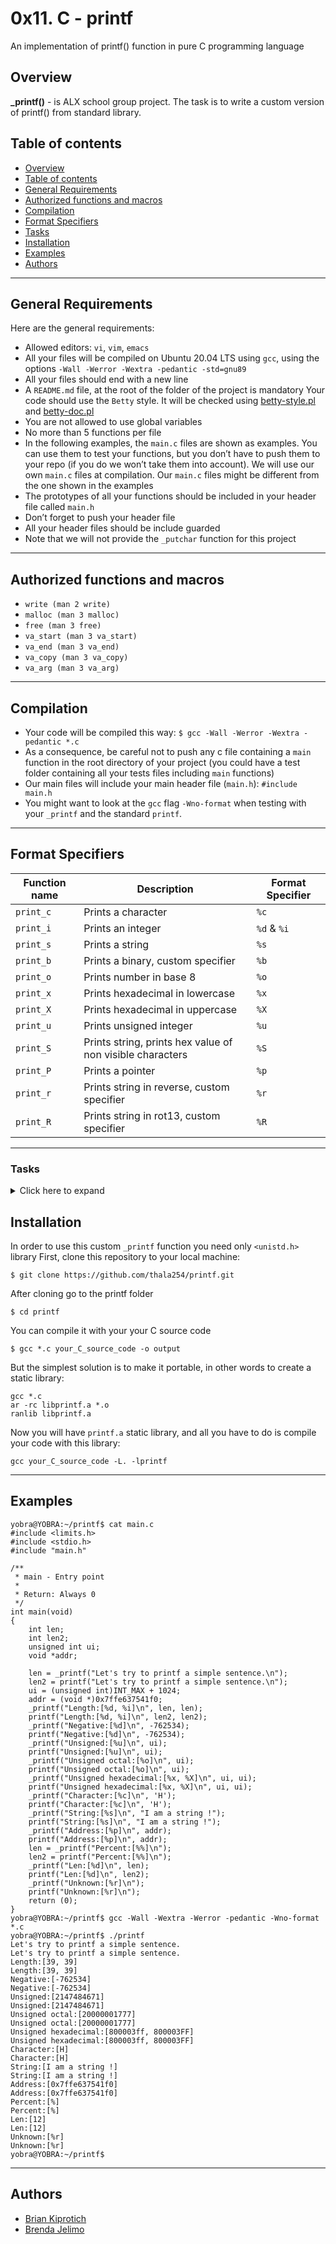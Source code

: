 # 0x11. C - printf

An implementation of printf() function in pure C programming language

## Overview

**\_printf()** - is ALX school group project. The task is to write a custom version of printf() from standard library.

## Table of contents

<!--ts-->

- [Overview](#overview)
- [Table of contents](#table-of-contents)
- [General Requirements](#general-requirements)
- [Authorized functions and macros](#authorized-functions-and-macros)
- [Compilation](#compilation)
- [Format Specifiers](#format-specifiers)
- [Tasks](#tasks)
- [Installation](#installation)
- [Examples](#examples)
- [Authors](#authors)
<!--te-->

---

## General Requirements

Here are the general requirements:

- Allowed editors: `vi`, `vim`, `emacs`
- All your files will be compiled on Ubuntu 20.04 LTS using `gcc`, using the options `-Wall -Werror -Wextra -pedantic -std=gnu89`
- All your files should end with a new line
- A `README.md` file, at the root of the folder of the project is mandatory
  Your code should use the `Betty` style. It will be checked using [betty-style.pl](https://github.com/holbertonschool/Betty/blob/master/betty-style.pl) and [betty-doc.pl](https://github.com/holbertonschool/Betty/blob/master/betty-doc.pl)
- You are not allowed to use global variables
- No more than 5 functions per file
- In the following examples, the `main.c` files are shown as examples. You can use them to test your functions, but you don’t have to push them to your repo (if you do we won’t take them into account). We will use our own `main.c` files at compilation. Our `main.c` files might be different from the one shown in the examples
- The prototypes of all your functions should be included in your header file called `main.h`
- Don’t forget to push your header file
- All your header files should be include guarded
- Note that we will not provide the `_putchar` function for this project

---

## Authorized functions and macros

- `write (man 2 write)`
- `malloc (man 3 malloc)`
- `free (man 3 free)`
- `va_start (man 3 va_start)`
- `va_end (man 3 va_end)`
- `va_copy (man 3 va_copy)`
- `va_arg (man 3 va_arg)`

---

## Compilation

- Your code will be compiled this way:
  `$ gcc -Wall -Werror -Wextra -pedantic *.c`
- As a consequence, be careful not to push any c file containing a `main` function in the root directory of your project (you could have a test folder containing all your tests files including `main` functions)
- Our main files will include your main header file (`main.h`): `#include main.h`
- You might want to look at the `gcc` flag `-Wno-format` when testing with your `_printf` and the standard `printf`.

---

## Format Specifiers

| Function name | Description                                               | Format Specifier |
| ------------- | --------------------------------------------------------- | ---------------- |
| `print_c`     | Prints a character                                        | `%c`             |
| `print_i`     | Prints an integer                                         | `%d` & `%i`      |
| `print_s`     | Prints a string                                           | `%s`             |
| `print_b`     | Prints a binary, custom specifier                         | `%b`             |
| `print_o`     | Prints number in base 8                                   | `%o`             |
| `print_x`     | Prints hexadecimal in lowercase                           | `%x`             |
| `print_X`     | Prints hexadecimal in uppercase                           | `%X`             |
| `print_u`     | Prints unsigned integer                                   | `%u`             |
| `print_S`     | Prints string, prints hex value of non visible characters | `%S`             |
| `print_P`     | Prints a pointer                                          | `%p`             |
| `print_r`     | Prints string in reverse, custom specifier                | `%r`             |
| `print_R`     | Prints string in rot13, custom specifier                  | `%R`             |

---

### Tasks

<details>
<summary>
Click here to expand
</summary>
<ol>

<li><strong>I'm not going anywhere. You can print that wherever you want to. I'm here and I'm a Spur for life</strong> <i>mandatory</i>
</li><li><strong>Education is when you read the fine print. Experience is what you get if you don't </strong> <i>mandatory</i>
</li><li><strong>Just because it's in print doesn't mean it's the gospel </strong> <i>mandatory</i>
</li><li><strong>With a face like mine, I do better in print</strong> <i>#advanced</i>
</li><li><strong>What one has not experienced, one will never understand in print</strong> <i>#advanced</i>
</li><li><strong>Nothing in fine print is ever good news</strong> <i>#advanced</i>
</li><li><strong>My weakness is wearing too much leopard print</strong> <i>#advanced</i>
</li><li><strong>How is the world ruled and led to war? Diplomats lie to journalists and believe these lies when they see them in print</strong> <i>#advanced</i>
</li><li><strong>The big print gives and the small print takes away</strong> <i>#advanced</i>
</li><li><strong>Sarcasm is lost in print</strong> <i>#advanced</i>
</li><li><strong> Print some money and give it to us for the rain forests</strong> <i>#advanced</i>
</li><li><strong> The negative is the equivalent of the composer's score, and the print the performance</strong> <i>#advanced</i>
</li><li><strong> It's depressing when you're still around and your albums are out of print</strong> <i>#advanced</i>
</li><li><strong> Every time that I wanted to give up, if I saw an interesting textile, print what ever, suddenly I would see a collection</strong> <i>#advanced</i>
</li><li><strong> Print is the sharpest and the strongest weapon of our party</strong> <i>#advanced</i>
</li><li><strong> The flood of print has turned reading into a process of gulping rather than savoring</strong> <i>#advanced</i>
</li><li><strong> All of the above functionality should work flawlessly</strong> <i>#advanced</i>
</ol>
</details>

## Installation

In order to use this custom `_printf` function you need only `<unistd.h>` library
First, clone this repository to your local machine:

```
$ git clone https://github.com/thala254/printf.git
```

After cloning go to the printf folder

```
$ cd printf
```

You can compile it with your your C source code

```
$ gcc *.c your_C_source_code -o output
```

But the simplest solution is to make it portable, in other words to create a static library:

```
gcc *.c
ar -rc libprintf.a *.o
ranlib libprintf.a
```

Now you will have `printf.a` static library, and all you have to do is compile your code with this library:

```
gcc your_C_source_code -L. -lprintf
```

---

## Examples

```
yobra@YOBRA:~/printf$ cat main.c
#include <limits.h>
#include <stdio.h>
#include "main.h"

/**
 * main - Entry point
 *
 * Return: Always 0
 */
int main(void)
{
    int len;
    int len2;
    unsigned int ui;
    void *addr;

    len = _printf("Let's try to printf a simple sentence.\n");
    len2 = printf("Let's try to printf a simple sentence.\n");
    ui = (unsigned int)INT_MAX + 1024;
    addr = (void *)0x7ffe637541f0;
    _printf("Length:[%d, %i]\n", len, len);
    printf("Length:[%d, %i]\n", len2, len2);
    _printf("Negative:[%d]\n", -762534);
    printf("Negative:[%d]\n", -762534);
    _printf("Unsigned:[%u]\n", ui);
    printf("Unsigned:[%u]\n", ui);
    _printf("Unsigned octal:[%o]\n", ui);
    printf("Unsigned octal:[%o]\n", ui);
    _printf("Unsigned hexadecimal:[%x, %X]\n", ui, ui);
    printf("Unsigned hexadecimal:[%x, %X]\n", ui, ui);
    _printf("Character:[%c]\n", 'H');
    printf("Character:[%c]\n", 'H');
    _printf("String:[%s]\n", "I am a string !");
    printf("String:[%s]\n", "I am a string !");
    _printf("Address:[%p]\n", addr);
    printf("Address:[%p]\n", addr);
    len = _printf("Percent:[%%]\n");
    len2 = printf("Percent:[%%]\n");
    _printf("Len:[%d]\n", len);
    printf("Len:[%d]\n", len2);
    _printf("Unknown:[%r]\n");
    printf("Unknown:[%r]\n");
    return (0);
}
yobra@YOBRA:~/printf$ gcc -Wall -Wextra -Werror -pedantic -Wno-format *.c
yobra@YOBRA:~/printf$ ./printf
Let's try to printf a simple sentence.
Let's try to printf a simple sentence.
Length:[39, 39]
Length:[39, 39]
Negative:[-762534]
Negative:[-762534]
Unsigned:[2147484671]
Unsigned:[2147484671]
Unsigned octal:[20000001777]
Unsigned octal:[20000001777]
Unsigned hexadecimal:[800003ff, 800003FF]
Unsigned hexadecimal:[800003ff, 800003FF]
Character:[H]
Character:[H]
String:[I am a string !]
String:[I am a string !]
Address:[0x7ffe637541f0]
Address:[0x7ffe637541f0]
Percent:[%]
Percent:[%]
Len:[12]
Len:[12]
Unknown:[%r]
Unknown:[%r]
yobra@YOBRA:~/printf$
```

---

## Authors

- [Brian Kiprotich](https://github.com/Thala254)
- [Brenda Jelimo](https://github.com/Brendabett)
